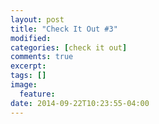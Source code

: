 ```yaml
---
layout: post
title: "Check It Out #3"
modified:
categories: [check it out]
comments: true
excerpt:
tags: []
image:
  feature:
date: 2014-09-22T10:23:55-04:00
---
```


